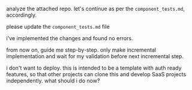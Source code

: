 analyze the attached repo. let's continue as per the `component_tests.md`, accordingly.

please update the `component_tests.md` file

i've implemented the changes and found no errors.

from now on, guide me step-by-step. only make incremental implementation and wait for my validation before next incremental step.

i don't want to deploy. this is intended to be a template with auth ready features, so that other projects can clone this and develop SaaS projects independently. what should i do now?